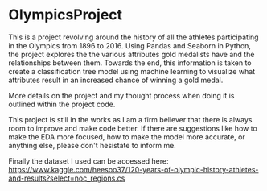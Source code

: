 # OlympicsProject

This is a project revolving around the history of all the athletes participating in the Olympics from 1896 to 2016. Using Pandas and Seaborn in Python, the project explores the 
the various attributes gold medalists have and the relationships between them. Towards the end, this information is taken to create a classification tree model using 
machine learning to visualize what attributes result in an increased chance of winning a gold medal.

More details on the project and my thought process when doing it is outlined within the project code.

This project is still in the works as I am a firm believer that there is always room to improve and make code better. If there are suggestions like how to make the EDA more focused, how to make the model more accurate, or anything else, please don't hesistate to inform me.

Finally the dataset I used can be accessed here: https://www.kaggle.com/heesoo37/120-years-of-olympic-history-athletes-and-results?select=noc_regions.cs
